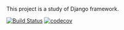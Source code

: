 This project is a study of Django framework.

[![Build Status](https://travis-ci.org/adrianodz/django-project.svg?branch=main)](https://travis-ci.org/adrianodz/django-project)
[![codecov](https://codecov.io/gh/adrianodz/django-project/branch/main/graph/badge.svg?token=K6RGW2VECX)](undefined)

